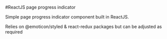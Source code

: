 #ReactJS page progress indicator

Simple page progress indicator component built in ReactJS.

Relies on @emoticon/styled & react-redux packages but can be adjusted as required